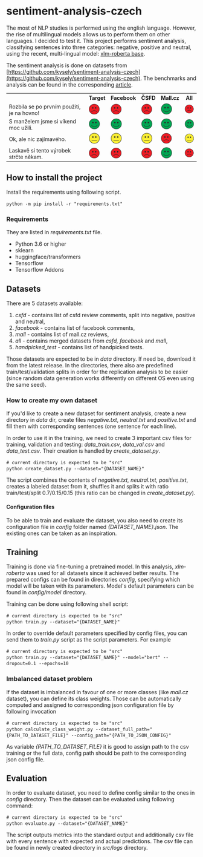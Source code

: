 # sentiment-analysis-czech
The most of NLP studies is performed using the english language. However, the rise of multilingual models allows us
to perform them on other languages. I decided to test it. This project performs sentiment analysis, classifying
sentences into three categories: negative, positive and neutral, using the recent, multi-lingual model: [xlm-roberta base](https://arxiv.org/pdf/1911.02116.pdf).

The sentiment analysis is done on datasets from [https://github.com/kysely/sentiment-analysis-czech](https://github.com/kysely/sentiment-analysis-czech). The
benchmarks and analysis can be found in the corresponding [article](http://janpalasek.com/sentiment-analysis-czech.html).

<table>
    <tr>
        <th></th>
        <th>Target</th>
        <th>Facebook</th>
        <th>ČSFD</th>
        <th>Mall.cz</th>
        <th>All</th>
    </tr>
    <tr>
        <td>Rozbila se po prvním použití, je na hovno!</td>
        <td><img src="docs/negative.png" alt="negative" style="width: 30px;"/></td>
        <td><img src="docs/negative.png" alt="negative" style="width: 30px;"/></td>
        <td><img src="docs/negative.png" alt="negative" style="width: 30px;"/></td>
        <td><img src="docs/positive.png" alt="positive" style="width: 30px;"/></td>
        <td><img src="docs/negative.png" alt="negative" style="width: 30px;"/></td>
    </tr>
     <tr>
        <td>S manželem jsme si víkend moc užili.</td>
        <td><img src="docs/positive.png" alt="positive" style="width: 30px;"/></td>
        <td><img src="docs/positive.png" alt="positive" style="width: 30px;"/></td>
        <td><img src="docs/positive.png" alt="positive" style="width: 30px;"/></td>
        <td><img src="docs/positive.png" alt="positive" style="width: 30px;"/></td>
        <td><img src="docs/positive.png" alt="positive" style="width: 30px;"/></td>
    </tr>
    <tr>
        <td>Ok, ale nic zajímavého.</td>
        <td><img src="docs/neutral.png" alt="neutral" style="width: 30px;"/></td>
        <td><img src="docs/neutral.png" alt="neutral" style="width: 30px;"/></td>
        <td><img src="docs/neutral.png" alt="neutral" style="width: 30px;"/></td>
        <td><img src="docs/negative.png" alt="negative" style="width: 30px;"/></td>
        <td><img src="docs/neutral.png" alt="neutral" style="width: 30px;"/></td>
    </tr>
    <tr>
        <td>Laskavě si tento výrobek strčte někam.</td>
        <td><img src="docs/negative.png" alt="negative" style="width: 30px;"/></td>
        <td><img src="docs/negative.png" alt="negative" style="width: 30px;"/></td>
        <td><img src="docs/negative.png" alt="negative" style="width: 30px;"/></td>
        <td><img src="docs/positive.png" alt="positive" style="width: 30px;"/></td>
        <td><img src="docs/negative.png" alt="negative" style="width: 30px;"/></td>
    </tr>
</table>

## How to install the project
Install the requirements using following script.

```shell script
python -m pip install -r "requirements.txt"
```

### Requirements
They are listed in *requirements.txt* file.

- Python 3.6 or higher
- sklearn
- huggingface/transformers
- Tensorflow
- Tensorflow Addons

## Datasets
There are 5 datasets available:
1. *csfd* - contains list of csfd review comments, split into negative, positive and neutral,
2. *facebook* - contains list of facebook comments,
3. *mall* - contains list of mall.cz reviews,
4. *all* - contains merged datasets from *csfd, facebook* and *mall*,
5. *handpicked_test* - contains list of handpicked tests.

Those datasets are expected to be in *data* directory. If need be, download it from the latest release. In the directories, there also are predefined train/test/validation splits in order for the replication analysis to be easier (since random data generation works differently on different OS even using the same seed).

### How to create my own dataset
If you'd like to create a new dataset for sentiment analysis, create a new directory in *data* dir,
create files *negative.txt*, *neutral.txt* and *positive.txt* and fill them with corresponding sentences (one sentence for each line).

In order to use it in the training, we need to create 3 important csv files for training, validation and testing: *data_train.csv*,
*data_val.csv* and *data_test.csv*. Their creation is handled by *create_dataset.py*.

```shell script
# current directory is expected to be "src"
python create_dataset.py --dataset="{DATASET_NAME}"
```

The script combines the contents of *negative.txt, neutral.txt, positive.txt*, creates a labeled dataset from it, shuffles it 
and splits it with ratio train/test/split 0.7/0.15/0.15 (this ratio can be changed in *create_dataset.py*).


#### Configuration files
To be able to train and evaluate the dataset, you also need to create its configuration file in *config* folder named
*{DATASET_NAME}.json*. The existing ones can be taken as an inspiration.

## Training
Training is done via fine-tuning a pretrained model. In this analysis, *xlm-roberta* was used for all datasets since it achieved better results.
The prepared configs can be found in directories *config*, specifying which model will be taken with its parameters. Model's
default parameters can be found in *config/model* directory.

Training can be done using following shell script:

```shell script
# current directory is expected to be "src"
python train.py --dataset="{DATASET_NAME}"
```

In order to override default parameters specified by config files, you can send them to *train.py*
script as the script parameters. For example

```shell script
# current directory is expected to be "src"
python train.py --dataset="{DATASET_NAME}" --model="bert" --dropout=0.1 --epochs=10
```

### Imbalanced dataset problem
If the dataset is imbalanced in favour of one or more classes (like *mall.cz* dataset), you can define its class weights.
Those can be automatically computed and assigned to corresponding json configuration file by following invocation

```shell script
# current directory is expected to be "src"
python calculate_class_weight.py --dataset_full_path="{PATH_TO_DATASET_FILE}" --config_path="{PATH_TO_JSON_CONFIG}"
```

As variable *{PATH_TO_DATASET_FILE}* it is good to assign path to the csv training or the full data, config path should be
path to the corresponding json config file.

## Evaluation
In order to evaluate dataset, you need to define config similar to the ones in *config* directory.
Then the dataset can be evaluated using following command:

```shell script
# current directory is expected to be "src"
python evaluate.py --dataset="{DATASET_NAME}"
```

The script outputs metrics into the standard output and additionally csv file with every sentence with expected and actual predictions. The
csv file can be found in newly created directory in *src/logs* directory.


